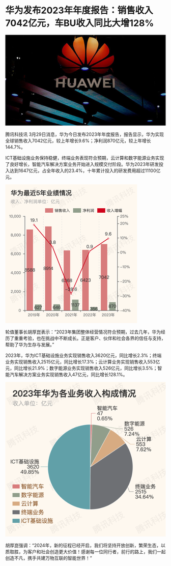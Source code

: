 # 华为发布2023年年度报告：销售收入7042亿元，车BU收入同比大增128%

![08b67da84723234489544d46227a6fa6.jpg](https://raw.githubusercontent.com/qqhsx/qqnews_image/main/2024/03/29/华为发布2023年年度报告：销售收入7042亿元，车BU收入同比大增128%/08b67da84723234489544d46227a6fa6.jpg)

腾讯科技讯
3月29日消息，华为今日发布2023年年度报告，报告显示，华为实现全球销售收入7042亿元，较上年增长9.6%；净利润870亿元，较上年增长144.7%。

ICT基础设施业务保持稳健，终端业务表现符合预期，云计算和数字能源业务实现了良好增长，智能汽车解决方案业务开始进入规模交付阶段。华为2023年研发投入达到1647亿元，占全年收入的23.4%，十年累计投入的研发费用超过11100亿元。

![f195dae0e664ebb01e1419177f52b6a3.jpg](https://raw.githubusercontent.com/qqhsx/qqnews_image/main/2024/03/29/华为发布2023年年度报告：销售收入7042亿元，车BU收入同比大增128%/f195dae0e664ebb01e1419177f52b6a3.jpg)

轮值董事长胡厚崑表示：“2023年集团整体经营情况符合预期，过去几年，华为经历了重重考验，也在挑战中不断成长。正是客户、伙伴和社会各界的信任与支持，帮助了华为生存与发展。”

2023年，华为ICT基础设施业务实现销售收入3620亿元，同比增长2.3%；终端业务实现销售收入2515亿元，同比增长17.3%；云计算业务实现销售收入553亿元，同比增长21.9%；数字能源业务实现销售收入526亿元，同比增长3.5%；智能汽车解决方案业务实现销售收入47亿元，同比增长128.1%。

![b1220d35fa4f69ac664631ddfcdc19be.jpg](https://raw.githubusercontent.com/qqhsx/qqnews_image/main/2024/03/29/华为发布2023年年度报告：销售收入7042亿元，车BU收入同比大增128%/b1220d35fa4f69ac664631ddfcdc19be.jpg)

胡厚崑强调：“2024年，新的征程已经开启，我们将坚持开放创新，繁荣生态，以质取胜，为客户和社会创造更大价值！感谢每一位同行者，前行的路上，我们一起创造不凡，携手共建万物互联的智能世界！”

